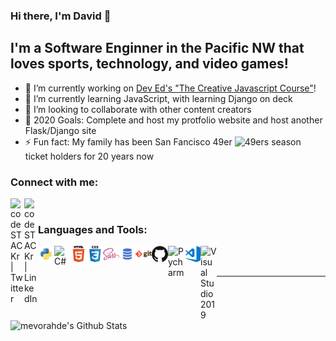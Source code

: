 ### Hi there, I'm David 👋

## I'm a Software Enginner in the Pacific NW that loves sports, technology, and video games!
- 🔭 I’m currently working on [Dev Ed's "The Creative Javascript Course"][devedwebsite]!
- 🌱 I’m currently learning JavaScript, with learning Django on deck
- 👯 I’m looking to collaborate with other content creators
- 🥅 2020 Goals: Complete and host my protfolio website and host another Flask/Django site
- ⚡ Fun fact: My family has been San Fancisco 49er <img alt="49ers" width="26px" src="https://emojis.slackmojis.com/emojis/images/1472153431/1083/49ers.jpg?1472153431" /> season ticket holders for 20 years now

### Connect with me:

<!---[<img align="left" alt="codeSTACKr.com" width="22px" src="https://raw.githubusercontent.com/iconic/open-iconic/master/svg/globe.svg" />][website]-->
[<img align="left" alt="codeSTACKr | Twitter" width="22px" src="https://cdn.jsdelivr.net/npm/simple-icons@v3/icons/twitter.svg" />][twitter]
[<img align="left" alt="codeSTACKr | LinkedIn" width="22px" src="https://cdn.jsdelivr.net/npm/simple-icons@v3/icons/linkedin.svg" />][linkedin]
<br />

### Languages and Tools:

<img align="left" alt="Python" width="26px" src="https://raw.githubusercontent.com/github/explore/80688e429a7d4ef2fca1e82350fe8e3517d3494d/topics/python/python.png" />
<img align="left" alt="C#" width="26px" src="https://img.icons8.com/color/48/000000/c-sharp-logo.png"/>
<img align="left" alt="HTML5" width="26px" src="https://raw.githubusercontent.com/github/explore/80688e429a7d4ef2fca1e82350fe8e3517d3494d/topics/html/html.png" />
<img align="left" alt="CSS3" width="26px" src="https://raw.githubusercontent.com/github/explore/80688e429a7d4ef2fca1e82350fe8e3517d3494d/topics/css/css.png" />
<img align="left" alt="Sass" width="26px" src="https://raw.githubusercontent.com/github/explore/80688e429a7d4ef2fca1e82350fe8e3517d3494d/topics/sass/sass.png" />
<!--<img align="left" alt="JavaScript" width="26px" src="https://raw.githubusercontent.com/github/explore/80688e429a7d4ef2fca1e82350fe8e3517d3494d/topics/javascript/javascript.png" />-->
<img align="left" alt="SQL" width="26px" src="https://raw.githubusercontent.com/github/explore/80688e429a7d4ef2fca1e82350fe8e3517d3494d/topics/sql/sql.png" />
<img align="left" alt="Git" width="26px" src="https://raw.githubusercontent.com/github/explore/80688e429a7d4ef2fca1e82350fe8e3517d3494d/topics/git/git.png" />
<img align="left" alt="GitHub" width="26px" src="https://raw.githubusercontent.com/github/explore/78df643247d429f6cc873026c0622819ad797942/topics/github/github.png" />
<img align="left" alt="Pycharm" width="26px" src="https://img.icons8.com/color/48/000000/pycharm.png"/>
<img align="left" alt="Visual Studio Code" width="26px" src="https://raw.githubusercontent.com/github/explore/80688e429a7d4ef2fca1e82350fe8e3517d3494d/topics/visual-studio-code/visual-studio-code.png" />
<img align="left" alt="Visual Studio 2019" width="26px" src="https://img.icons8.com/color/48/000000/visual-studio-2019.png"/>

<br />
<br />

---

<img align="left" alt="mevorahde's Github Stats" src="https://github-readme-stats.codestackr.vercel.app/api?username=mevorahde&show_icons=true&hide_border=true" />

[website]: https://mevorahde.github.io/FCC-Portfolio/
[devedwebsite]: https://developedbyed.com/p/the-creative-javascript-course
[twitter]: https://twitter.com/Mevorah_DE
[linkedin]: https://www.linkedin.com/in/david-mevorah-itil-833a9242/ 

